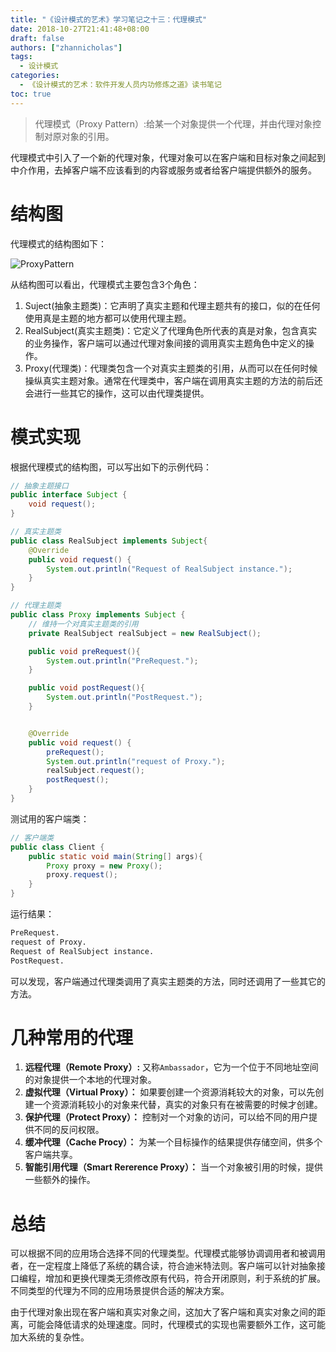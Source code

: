 ```yaml
---
title: "《设计模式的艺术》学习笔记之十三：代理模式"
date: 2018-10-27T21:41:48+08:00
draft: false
authors: ["zhannicholas"]
tags:
  - 设计模式
categories:
  - 《设计模式的艺术：软件开发人员内功修炼之道》读书笔记
toc: true
---
```


> 代理模式（Proxy Pattern）:给某一个对象提供一个代理，并由代理对象控制对原对象的引用。

代理模式中引入了一个新的代理对象，代理对象可以在客户端和目标对象之间起到中介作用，去掉客户端不应该看到的内容或服务或者给客户端提供额外的服务。

# 结构图

代理模式的结构图如下：

![ProxyPattern](/images/design-patterns/ProxyPattern.jpg "代理模式结构图")

从结构图可以看出，代理模式主要包含3个角色：

1. Suject(抽象主题类)：它声明了真实主题和代理主题共有的接口，似的在任何使用真是主题的地方都可以使用代理主题。
2. RealSubject(真实主题类)：它定义了代理角色所代表的真是对象，包含真实的业务操作，客户端可以通过代理对象间接的调用真实主题角色中定义的操作。
3. Proxy(代理类)：代理类包含一个对真实主题类的引用，从而可以在任何时候操纵真实主题对象。通常在代理类中，客户端在调用真实主题的方法的前后还会进行一些其它的操作，这可以由代理类提供。

# 模式实现

根据代理模式的结构图，可以写出如下的示例代码：

```Java
// 抽象主题接口
public interface Subject {
    void request();
}
```

```Java
// 真实主题类
public class RealSubject implements Subject{
    @Override
    public void request() {
        System.out.println("Request of RealSubject instance.");
    }
}
```

```Java
// 代理主题类
public class Proxy implements Subject {
    // 维持一个对真实主题类的引用
    private RealSubject realSubject = new RealSubject();

    public void preRequest(){
        System.out.println("PreRequest.");
    }

    public void postRequest(){
        System.out.println("PostRequest.");
    }


    @Override
    public void request() {
        preRequest();
        System.out.println("request of Proxy.");
        realSubject.request();
        postRequest();
    }
}
```

测试用的客户端类：

```Java
// 客户端类
public class Client {
    public static void main(String[] args){
        Proxy proxy = new Proxy();
        proxy.request();
    }
}
```

运行结果：

```txt
PreRequest.
request of Proxy.
Request of RealSubject instance.
PostRequest.
```

可以发现，客户端通过代理类调用了真实主题类的方法，同时还调用了一些其它的方法。

# 几种常用的代理

1. **远程代理（Remote Proxy）:** 又称`Ambassador`，它为一个位于不同地址空间的对象提供一个本地的代理对象。
2. **虚拟代理（Virtual Proxy）：** 如果要创建一个资源消耗较大的对象，可以先创建一个资源消耗较小的对象来代替，真实的对象只有在被需要的时候才创建。
3. **保护代理（Protect Proxy）：** 控制对一个对象的访问，可以给不同的用户提供不同的反问权限。
4. **缓冲代理（Cache Procy）：** 为某一个目标操作的结果提供存储空间，供多个客户端共享。
5. **智能引用代理（Smart Rererence Proxy）：** 当一个对象被引用的时候，提供一些额外的操作。

# 总结

可以根据不同的应用场合选择不同的代理类型。代理模式能够协调调用者和被调用者，在一定程度上降低了系统的耦合读，符合迪米特法则。客户端可以针对抽象接口编程，增加和更换代理类无须修改原有代码，符合开闭原则，利于系统的扩展。不同类型的代理为不同的应用场景提供合适的解决方案。

由于代理对象出现在客户端和真实对象之间，这加大了客户端和真实对象之间的距离，可能会降低请求的处理速度。同时，代理模式的实现也需要额外工作，这可能加大系统的复杂性。